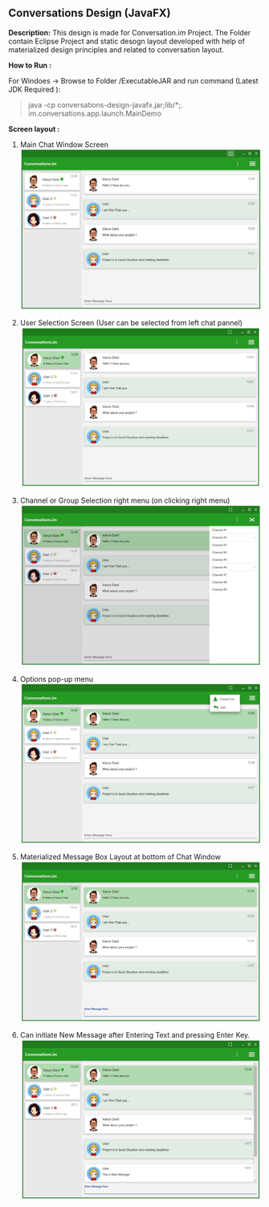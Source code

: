 Conversations Design (JavaFX)
-----------------------------

**Description:** 
This design is made for Conversation.im Project. The Folder contain Eclipse Project and static desogn layout developed with help of materialized design principles and related to conversation layout.


**How to Run :**

For Windoes -> Browse to Folder /ExecutableJAR and run command (Latest JDK Required ): 

> java -cp conversations-design-javafx.jar;lib/*;. im.conversations.app.launch.MainDemo


**Screen layout :**

1. Main Chat Window Screen
![](/SupportedFiles/mainScreen.JPG?raw=true)

2. User Selection Screen (User can be selected from left chat pannel)
![](/SupportedFiles/UserSelection.JPG?raw=true)

3. Channel or Group Selection right menu (on clicking right menu)
![](/SupportedFiles/channelSelection.JPG?raw=true)

4. Options pop-up menu
![](/SupportedFiles/optionMenu.JPG?raw=true)

5. Materialized Message Box Layout at bottom of Chat Window
![](/SupportedFiles/msgBox.JPG?raw=true)

6. Can initiate New Message after Entering Text and pressing Enter Key.
![](/SupportedFiles/newMsg.JPG?raw=true)

